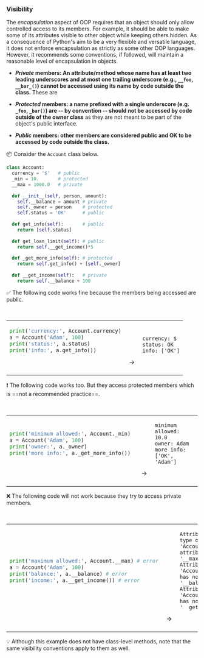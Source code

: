 ### Visibility

The _encapsulation_ aspect of OOP requires that an object should only allow controlled access to its members. For example, it should be able to make some of its attributes visible to other object while keeping others hidden. As a consequence of Python's aim to be a very flexible and versatile language, it does not enforce encapsulation as strictly as some other OOP languages. However, it recommends some conventions, if followed, will maintain a reasonable level of encapsulation in objects.

* **_Private_ members: An attribute/method whose name has at least two leading underscores and at most one trailing underscore (e.g., `__foo`, `__bar_()`) cannot be accessed using its name by code outside the class.** These are 

* **_Protected_ members: a name prefixed with a single underscore (e.g. `_foo`, `_bar()`) are -- by convention -- should not be accessed by code outside of the owner class** as they are not meant to be part of the object's public interface.

* **_Public_ members: other members are considered public and OK to be accessed by code outside the class.**

<tip-box> 

:package: Consider the `Account` class below.

```python
class Account:
  currency = '$'   # public
  _min = 10.       # protected
  __max = 1000.0   # private
  
  def __init__(self, person, amount):
    self.__balance = amount # private
    self._owner = person    # protected
    self.status = 'OK'      # public
    
  def get_info(self):       # public
    return [self.status]
    
  def get_loan_limit(self): # public
    return self.__get_income()*5
    
  def _get_more_info(self): # protected
    return self.get_info() + [self._owner]
    
  def __get_income(self):   # private
    return self.__balance + 100
```
:white_check_mark: The following code works fine because the members being accessed are public.
<table> 
<tr>
  <td>

```python
print('currency:', Account.currency)
a = Account('Adam', 100)
print('status:', a.status)
print('info:', a.get_info())
```
  </td>
  <td valign="bottom">&nbsp;→&nbsp;<br><br></td>
  <td valign="bottom">

```
currency: $
status: OK
info: ['OK']
```
  </td>
</tr>
</table>

:exclamation: The following code works too. But they access protected members which is ==not a recommended practice==.
<table> 
<tr>
  <td>

```python
print('minimum allowed:', Account._min) 
a = Account('Adam', 100)
print('owner:', a._owner) 
print('more info:', a._get_more_info())
```
  </td>
  <td valign="bottom">&nbsp;→&nbsp;<br><br></td>
  <td valign="bottom">

```
minimum allowed: 10.0
owner: Adam
more info: ['OK', 'Adam']
```
  </td>
</tr>
</table>

:x: The following code will not work because they try to access private members.
<table> 
<tr>
  <td>

```python
print('maximum allowed:', Account.__max) # error
a = Account('Adam', 100)
print('balance:', a.__balance) # error
print('income:', a.__get_income()) # error
```
  </td>
  <td valign="bottom">&nbsp;→&nbsp;<br><br></td>
  <td valign="bottom">

```
AttributeError: type object 'Account' has no attribute '__max'...
AttributeError: 'Account' object has no attribute '__balance'...
AttributeError: 'Account' object has no attribute '__get_income'...
```
  </td>
</tr>
</table>

:bulb: Although this example does not have class-level methods, note that the same visibility conventions apply to them as well.
</tip-box>

<panel type="danger" header=":muscle: Exercise: Change Visibility of `School` Class Members" expanded no-close>
  <include src="e-changeVisibilityOfSchoolClassMembers.md" />
</panel><p/>